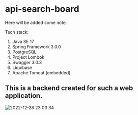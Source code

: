 # api-search-board

Here will be added some note.

Tech stack:
1. Java SE 17
2. Spring Framework 3.0.0
3. PostgreSQL
4. Project Lombok
5. Swagger 3.0.3
6. Liquibase 
7. Apache Tomcat (embedded)

## This is a backend created for such a web application.

![2022-12-28 23 03 34](https://user-images.githubusercontent.com/72036166/209866320-771093f2-158b-40fc-927b-96d604ddeb89.jpg)

